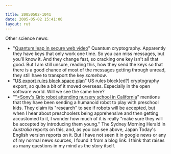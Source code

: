 ```yaml
---

title: 20050502-1041
date: 2005-05-02 15:41:00
layout: rut
---
```


<p> Other science news:</p>

<ul> <li>"<a href="http://news.bbc.co.uk/2/hi/science/nature/4496893.stm">Quantum
leap in secure web video</a>" Quantum cryptography.  Apparently they
have keys that only work one time.  So you can miss messages,
but you'll know it.  And they change fast, so cracking one key
isn't all that good.  But I am still unsure, reading this, how
they send the keys so that there is a good chance of most of the
messages getting through unread, they still have to transport the
key <em>somehow</em>.</li>

<li>"<a href="http://news.bbc.co.uk/2/hi/technology/4506133.stm">US
export rules block space plan</a>" US rules block[ed?] cryptography
export, so quite a bit of it moved overseas.  Especially in the
open software world.  Will we see the same here?</li>

<li>"<a href="http://www.japantoday.com/e/?content=<?php echo
htmlentities("news&cat=4&id=335992"); ?>">Sony's Qrio robot
attending nursery school in California</a>" mentions that they
have been sending a humanoid robot to play with preschool kids.
They claim its "research" to see if robots will be
accepted, but when I hear about preschoolers being apprehensive and
then getting accustomed to it, I wonder how much of it is really
"make sure they will be accepted by introducing them young."
The Sydney Morning Herald in <em>Australia</em> reports on this,
and, as you can see above, Japan Today's English version reports
on it.  But I have not seen it in google news or any of my normal
news sources, I found it from a blog link.  I think that raises as
many questions in my mind as the story itself.</li>

</ul>

